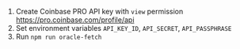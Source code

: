 1. Create Coinbase PRO API key with `view` permission https://pro.coinbase.com/profile/api
2. Set environment variables `API_KEY_ID`, `API_SECRET`, `API_PASSPHRASE`
3. Run `npm run oracle-fetch`